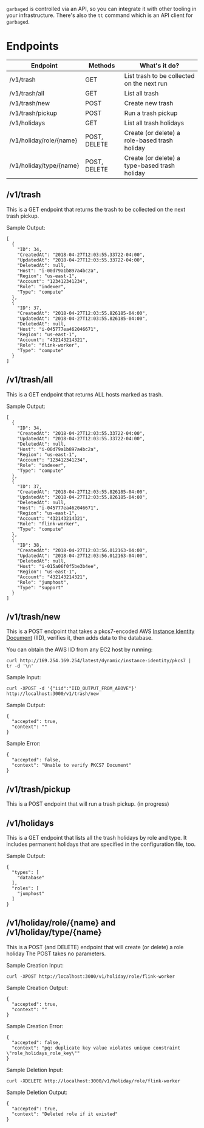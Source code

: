 `garbaged` is controlled via an API, so you can integrate it
with other tooling in your infrastructure. There's also the `tt`
command which is an API client for `garbaged`.

# Endpoints

| Endpoint                | Methods      | What's it do?                                 |
|-------------------------|--------------|-----------------------------------------------|
| /v1/trash               | GET          | List trash to be collected on the next run    |
| /v1/trash/all           | GET          | List all trash                                |
| /v1/trash/new           | POST         | Create new trash                              |
| /v1/trash/pickup        | POST         | Run a trash pickup                            |
| /v1/holidays            | GET          | List all trash holidays                       |
| /v1/holiday/role/{name} | POST, DELETE | Create (or delete) a role-based trash holiday |
| /v1/holiday/type/{name} | POST, DELETE | Create (or delete) a type-based trash holiday |

## /v1/trash
This is a GET endpoint that returns the trash to be collected on the next trash
pickup.

Sample Output:
```
[
  {
    "ID": 34,
    "CreatedAt": "2018-04-27T12:03:55.33722-04:00",
    "UpdatedAt": "2018-04-27T12:03:55.33722-04:00",
    "DeletedAt": null,
    "Host": "i-00d79a1b897a4bc2a",
    "Region": "us-east-1",
    "Account": "123412341234",
    "Role": "indexer",
    "Type": "compute"
  },
  {
    "ID": 37,
    "CreatedAt": "2018-04-27T12:03:55.826185-04:00",
    "UpdatedAt": "2018-04-27T12:03:55.826185-04:00",
    "DeletedAt": null,
    "Host": "i-045777ea462046671",
    "Region": "us-east-1",
    "Account": "432143214321",
    "Role": "flink-worker",
    "Type": "compute"
  }
]
```

## /v1/trash/all
This is a GET endpoint that returns ALL hosts marked as trash.

Sample Output:
```
[
  {
    "ID": 34,
    "CreatedAt": "2018-04-27T12:03:55.33722-04:00",
    "UpdatedAt": "2018-04-27T12:03:55.33722-04:00",
    "DeletedAt": null,
    "Host": "i-00d79a1b897a4bc2a",
    "Region": "us-east-1",
    "Account": "123412341234",
    "Role": "indexer",
    "Type": "compute"
  },
  {
    "ID": 37,
    "CreatedAt": "2018-04-27T12:03:55.826185-04:00",
    "UpdatedAt": "2018-04-27T12:03:55.826185-04:00",
    "DeletedAt": null,
    "Host": "i-045777ea462046671",
    "Region": "us-east-1",
    "Account": "432143214321",
    "Role": "flink-worker",
    "Type": "compute"
  },
  {
    "ID": 38,
    "CreatedAt": "2018-04-27T12:03:56.012163-04:00",
    "UpdatedAt": "2018-04-27T12:03:56.012163-04:00",
    "DeletedAt": null,
    "Host": "i-015a06f0f5be3b4ee",
    "Region": "us-east-1",
    "Account": "432143214321",
    "Role": "jumphost",
    "Type": "support"
  }
]
```

## /v1/trash/new
This is a POST endpoint that takes a pkcs7-encoded AWS [Instance Identity Document](https://docs.aws.amazon.com/AWSEC2/latest/UserGuide/instance-identity-documents.html)
(IID), verifies it, then adds data to the database.

You can obtain the AWS IID from any EC2 host by running:
```
curl http://169.254.169.254/latest/dynamic/instance-identity/pkcs7 | tr -d '\n'
```

Sample Input:
```
curl -XPOST -d '{"iid":"IID_OUTPUT_FROM_ABOVE"}' http://localhost:3000/v1/trash/new
```

Sample Output:
```
{
  "accepted": true,
  "context": ""
}
```

Sample Error:
```
{
  "accepted": false,
  "context": "Unable to verify PKCS7 Document"
}
```

## /v1/trash/pickup
This is a POST endpoint that will run a trash pickup. (in progress)

## /v1/holidays
This is a GET endpoint that lists all the trash holidays by role and type. It
includes permanent holidays that are specified in the configuration file, too.

Sample Output:
```
{
  "types": [
    "database"
  ],
  "roles": [
    "jumphost"
  ]
}
```

## /v1/holiday/role/{name} and /v1/holiday/type/{name}
This is a POST (and DELETE) endpoint that will create (or delete) a role holiday
The POST takes no parameters.

Sample Creation Input:
```
curl -XPOST http://localhost:3000/v1/holiday/role/flink-worker
````

Sample Creation Output:
```
{
  "accepted": true,
  "context": ""
}
```

Sample Creation Error:
```
{
  "accepted": false,
  "context": "pq: duplicate key value violates unique constraint \"role_holidays_role_key\""
}
```

Sample Deletion Input:
```
curl -XDELETE http://localhost:3000/v1/holiday/role/flink-worker
```

Sample Deletion Output:
```
{
  "accepted": true,
  "context": "Deleted role if it existed"
}
```
